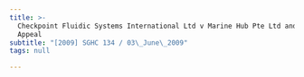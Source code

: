 ```yaml
---
title: >-
  Checkpoint Fluidic Systems International Ltd v Marine Hub Pte Ltd and Another
  Appeal
subtitle: "[2009] SGHC 134 / 03\_June\_2009"
tags: null

---
```


